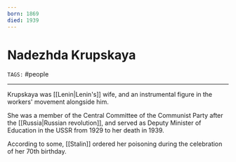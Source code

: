 ```yaml
---
born: 1869
died: 1939
---
```

# Nadezhda Krupskaya
`TAGS:` #people 

---
Krupskaya was [[Lenin|Lenin's]] wife, and an instrumental figure in the workers' movement alongside him. 

She was a member of the Central Committee of the Communist Party after the [[Russia|Russian revolution]], and served as Deputy Minister of Education in the USSR from 1929 to her death in 1939. 

According to some, [[Stalin]] ordered her poisoning during the celebration of her 70th birthday. 